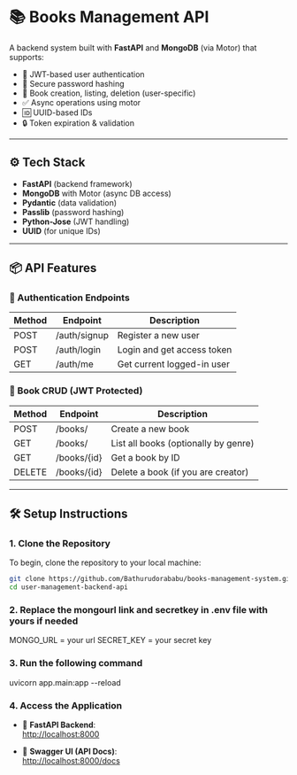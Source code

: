# 📚 Books Management API

A backend system built with **FastAPI** and **MongoDB** (via Motor) that supports:

- 🔐 JWT-based user authentication
- 🧾 Secure password hashing
- 📘 Book creation, listing, deletion (user-specific)
- ✅ Async operations using motor
- 🆔 UUID-based IDs
- 🔒 Token expiration & validation

---

## ⚙️ Tech Stack

- **FastAPI** (backend framework)
- **MongoDB** with Motor (async DB access)
- **Pydantic** (data validation)
- **Passlib** (password hashing)
- **Python-Jose** (JWT handling)
- **UUID** (for unique IDs)

---

## 📦 API Features

### 🔐 Authentication Endpoints

| Method | Endpoint       | Description                   |
|--------|----------------|-------------------------------|
| POST   | /auth/signup | Register a new user           |
| POST   | /auth/login  | Login and get access token    |
| GET    | /auth/me     | Get current logged-in user    |

### 📘 Book CRUD (JWT Protected)

| Method | Endpoint             | Description                        |
|--------|----------------------|------------------------------------|
| POST   | /books/            | Create a new book                  |
| GET    | /books/            | List all books (optionally by genre) |
| GET    | /books/{id}        | Get a book by ID                   |
| DELETE | /books/{id}        | Delete a book (if you are creator) |

---


## 🛠️ Setup Instructions

### 1. Clone the Repository

To begin, clone the repository to your local machine:

```bash
git clone https://github.com/Bathurudorababu/books-management-system.git
cd user-management-backend-api
```

### 2. Replace the mongourl link and secretkey in .env file with yours if needed
MONGO_URL = your url
SECRET_KEY = your secret key

### 3. Run the following command 
uvicorn app.main:app --reload

### 4. Access the Application
- 🚀 **FastAPI Backend**:  
  [http://localhost:8000](http://localhost:8000)

- 📘 **Swagger UI (API Docs)**:  
  [http://localhost:8000/docs](http://localhost:8000/docs)
